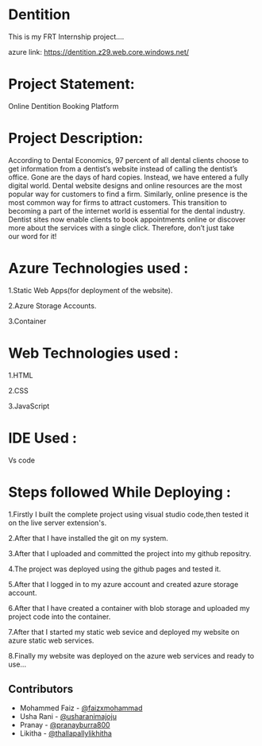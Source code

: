 # Dentition
This is my FRT  Internship project....

azure link: https://dentition.z29.web.core.windows.net/

# Project Statement:
Online Dentition Booking Platform

# Project Description:

According to Dental Economics, 97 percent of all dental clients choose to get information from a dentist’s website instead of calling the dentist’s office. Gone are the days of hard copies. Instead, we have entered a fully digital world. Dental website designs and online resources are the most popular way for customers to find a firm. Similarly, online presence is the most common way for firms to attract customers. This transition to becoming a part of the internet world is essential for the dental industry. Dentist sites now enable clients to book appointments online or discover more about the services with a single click. Therefore, don’t just take our word for it! 

# Azure Technologies used :

1.Static Web Apps(for deployment of the website).

2.Azure Storage Accounts.

3.Container

# Web Technologies used :

1.HTML

2.CSS

3.JavaScript

# IDE Used :

Vs code

# Steps followed While Deploying :

1.Firstly I built the complete project using visual studio code,then tested it on the live server extension's.

2.After that I have installed the git on my system.

3.After that I uploaded and committed the project into my github repositry.

4.The project was deployed using the github pages and tested it.

5.After that I logged in to my azure account and created azure storage account.

6.After that I have created a container with blob storage and uploaded my project code into the container.

7.After that I started my static web sevice and deployed my website on azure static web services.

8.Finally my website was deployed on the azure web services and ready to use...



## Contributors
- Mohammed Faiz - [@faizxmohammad](https://github.com/faizxmohammad)
- Usha Rani - [@usharanimajoju](https://github.com/usharanimajoju)
- Pranay - [@pranayburra800](https://github.com/pranayburra800)
- Likitha - [@thallapallylikhitha ](https://github.com/likhithathallapally24)






